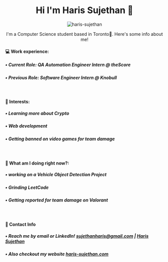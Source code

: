 <h1 align="center">Hi I'm Haris Sujethan 👋</h1>
<p align="center"> <img src="https://komarev.com/ghpvc/?username=haris-sujethan&label=Profile%20views&color=0e75b6&style=flat" alt="haris-sujethan" /> </p>


<p align="center">I'm a Computer Science student based in Toronto📍. Here's some info about me!</p>

#### 💻 Work experience:

##### • Current Role: QA Automation Engineer Intern @ theScore 
##### • Previous Role: Software Engineer Intern @ Knobull

<br>

#### 🌱 Interests:

##### • Learning more about Crypto
##### • Web development
##### • Getting banned on video games for team damage

<br>

#### 🤔 What am I doing right now?:

##### • working on a Vehicle Object Detection Project
##### • Grinding LeetCode
##### • Getting reported for team damage on Valorant

<br/>

#### 💬 Contact Info

##### • Reach me by email or LinkedIn! sujethanharis@gmail.com | [Haris Sujethan](https://www.linkedin.com/in/haris-sujethan-3b251921a/)
##### • Also checkout my website [haris-sujethan.com](https://haris-sujethan.com/)
